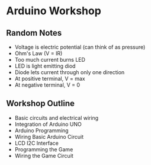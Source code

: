 # Arduino Workshop

## Random Notes

- Voltage is electric potential (can think of as pressure)
- Ohm's Law (V = IR)
- Too much current burns LED
- LED is light emitting diod
- Diode lets current through only one direction
- At positive terminal, V = max
- At negative terminal, V = 0

## Workshop Outline

- Basic circuits and electrical wiring
- Integration of Arduino UNO
- Arduino Programming
- Wiring Basic Arduino Circuit
- LCD I2C Interface
- Programming the Game
- Wiring the Game Circuit
